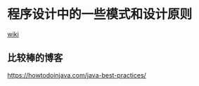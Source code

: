 # 程序设计中的一些模式和设计原则

[wiki](https://en.wikipedia.org/wiki/Software_design_pattern '')

## 比较棒的博客
https://howtodoinjava.com/java-best-practices/



